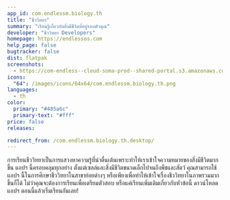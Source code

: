 ```yaml
---
app_id: com.endlessm.biology.th
title: "ชีววิทยา"
summary: "เรียนรู้เกี่ยวกับสิ่งมีชีวิตที่อยู่รอบตัวคุณ"
developer: "ชีววิทยา Developers"
homepage: https://endlessos.com
help_page: false
bugtracker: false
dist: flatpak
screenshots:
  - https://com-endless--cloud-soma-prod--shared-portal.s3.amazonaws.com/apps.247.screenshots.0ff48dec-9ef9-4010-bda2-ddde303bb9b9_201810181858702222.png
icons:
  "64": /images/icons/64x64/com.endlessm.biology.th.png
languages:
  - th
color:
  primary: "#485a6c"
  primary-text: "#fff"
price: false
releases:

redirect_from: /com.endlessm.biology.th.desktop/
---
```


<p>การเรียนชีววิทยาเป็นการแสวงหาความรู้ที่น่าตื่นเต้นเพราะทำให้เราเข้าใจความหมายของสิ่งมีชีวิตมากขึ้น แอปฯ นี้ครอบคลุมทุกอย่าง ตั้งแต่เซลล์และสิ่งมีชีวิตขนาดเล็กไปจนถึงพืชและสัตว์ คุณสามารถใช้แอปฯ นี้ในการศึกษาชีววิทยาในสาขาย่อยต่างๆ  หรือเพียงเพื่อทำให้เข้าใจเรื่องชีววิทยาในภาพรวมมากขึ้นก็ได้ ไม่ว่าคุณจะต้องการเรียนเพื่อเตรียมตัวสอบ หรือแค่เรียนเพิ่มเติมเกี่ยวกับหัวข้อนี้ ดาวน์โหลดแอปฯ ตอนนี้แล้วเริ่มเรียนกันเลย!</p>